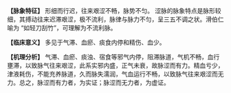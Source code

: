 **【脉象特征】**
形细而行迟，往来艰涩不畅，脉势不匀。
涩脉的脉象特点是脉形较细，其搏动往来迟滞艰涩，极不流利，脉律与脉力不匀，呈三五不调之状。滑伯仁喻为 “如轻刀刮竹”，可理解为不流利脉。

**【临床意义】**
多见于气滞、血瘀、痰食内停和精伤、血少。

**【机理分析】**
气滞、血瘀、痰浊、宿食等邪气内停，阻滞脉道，气机不畅，血行壅滞，以致脉气往来艰涩，此系实邪内盛，正气未衰，故脉涩而有力。精血亏少，津液耗伤，不能充养脉道，久而脉失濡润，气血运行不畅，以致脉气往来艰涩而无力。总之，脉涩而有力者，为实证；脉涩而无力者，为虚证。